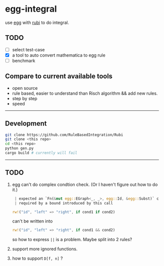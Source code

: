 # egg-integral

use [egg](https://egraphs-good.github.io/) with [rubi](https://rulebasedintegration.org/) to do integral.

## TODO

- [ ] select test-case
- [x] a tool to auto convert mathematica to egg rule
- [ ] benchmark

## Compare to current available tools

- open source
- rule based, easier to understand than Risch algorithm && add new rules.
- step by step
- speed

---

## Development

```sh
git clone https://github.com/RuleBasedIntegration/Rubi
git clone <this repo>
cd <this repo>
python gen.py
cargo build # currently will fail
```

---

## TODO

1. egg can't do complex condtion check. (Or I haven't figure out how to do it.)
   ```rs
    | expected an `Fn(&mut egg::EGraph<_, _>, egg::Id, &egg::Subst)` closure, found `bool`
    | required by a bound introduced by this call
   ```

   ```rs
   rw!("id", "left" => "right", if cond1 if cond2)
   ```

   can't be written into

   ```rs
   rw!("id", "left" => "right", if cond1 && cond2)
   ```

   so how to express `||` is a problem. Maybe split into 2 rules?

2. support more ignored functions.
3. how to support `D[f, n]` ?
